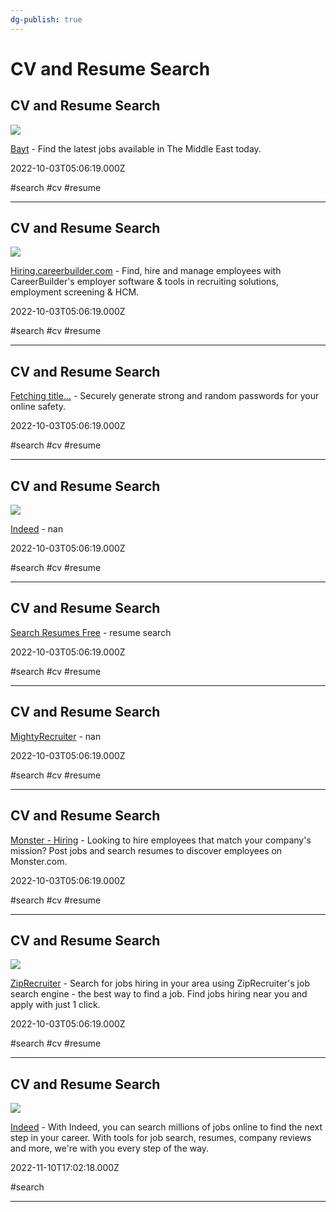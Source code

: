 ```yaml
---
dg-publish: true
---
```


# CV and Resume Search

## CV and Resume Search

![](http://secure.b8cdn.com/images/logos/fb_bayt_new_en.png)

[Bayt](https://www.bayt.com) - Find the latest jobs available in The Middle East today.

2022-10-03T05:06:19.000Z

#search #cv #resume

---

## CV and Resume Search

![](https://hiring-assets.careerbuilder.com/assets/logo--cb--mono-stacked-d1e12c12324a6a910e5ea248877a319ca894d166ca584141bfa9eee06c38cc04.png)

[Hiring.careerbuilder.com](https://hiring.careerbuilder.com) - Find, hire and manage employees with CareerBuilder's employer software & tools in recruiting solutions, employment screening & HCM.

2022-10-03T05:06:19.000Z

#search #cv #resume

---

## CV and Resume Search

[Fetching title...](https://www.cvgadget.com) - Securely generate strong and random passwords for your online safety.

2022-10-03T05:06:19.000Z

#search #cv #resume

---

## CV and Resume Search

![](https://prod.statics.indeed.com/eml/assets/images/logo/indeed_logo_1200x630.png)

[Indeed](https://www.indeed.com) - nan

2022-10-03T05:06:19.000Z

#search #cv #resume

---

## CV and Resume Search

[Search Resumes Free](https://www.jobvertise.com/resumes/search) - resume search

2022-10-03T05:06:19.000Z

#search #cv #resume

---

## CV and Resume Search

[MightyRecruiter](https://www.mightyrecruiter.com) - nan

2022-10-03T05:06:19.000Z

#search #cv #resume

---

## CV and Resume Search

[Monster - Hiring](https://hiring.monster.com) - Looking to hire employees that match your company's mission? Post jobs and search resumes to discover employees on Monster.com.

2022-10-03T05:06:19.000Z

#search #cv #resume

---

## CV and Resume Search

![](https://www.ziprecruiter.com/img/default-og-image.jpg)

[ZipRecruiter](https://www.ziprecruiter.com) - Search for jobs hiring in your area using ZipRecruiter's job search engine - the best way to find a job. Find jobs hiring near you and apply with just 1 click.

2022-10-03T05:06:19.000Z

#search #cv #resume

---

## CV and Resume Search

![](https://prod.statics.indeed.com/eml/assets/images/logo/indeed_logo_1200x630.png)

[Indeed](https://www.indeed.com/m) - With Indeed, you can search millions of jobs online to find the next step in your career. With tools for job search, resumes, company reviews and more, we're with you every step of the way.

2022-11-10T17:02:18.000Z

#search

---
